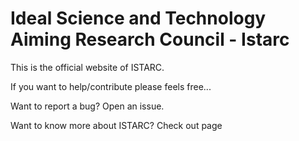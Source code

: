 # Ideal Science and Technology Aiming Research Council - Istarc

This is the official website of ISTARC.

If you want to help/contribute please feels free...

Want to report a bug? Open an issue.

Want to know more about ISTARC? Check out page

